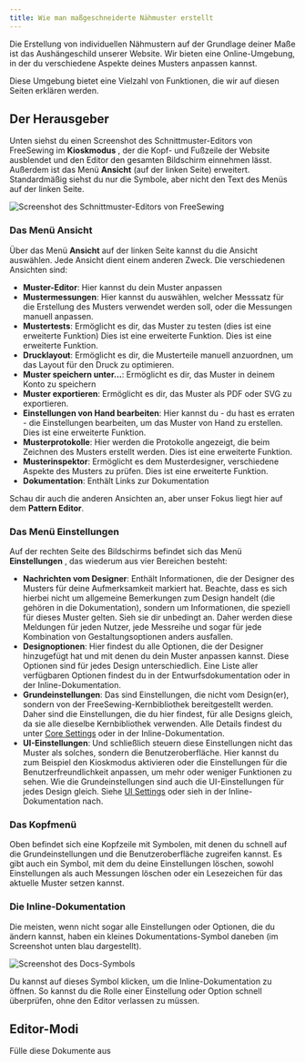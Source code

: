 ```yaml
---
title: Wie man maßgeschneiderte Nähmuster erstellt
---
```


Die Erstellung von individuellen Nähmustern auf der Grundlage deiner Maße ist das Aushängeschild unserer Website. Wir bieten eine Online-Umgebung, in der du verschiedene Aspekte deines Musters anpassen kannst.

Diese Umgebung bietet eine Vielzahl von Funktionen, die wir auf diesen Seiten erklären werden.

<ControlTip />

## Der Herausgeber

Unten siehst du einen Screenshot des Schnittmuster-Editors von FreeSewing im **Kioskmodus** , der die Kopf- und Fußzeile der Website ausblendet und den Editor den gesamten Bildschirm einnehmen lässt. Außerdem ist das Menü **Ansicht** (auf der linken Seite) erweitert. Standardmäßig siehst du nur die Symbole, aber nicht den Text des Menüs auf der linken Seite.

![Screenshot des Schnittmuster-Editors von FreeSewing](editor.png "Screenshot des Muster-Editors von Freesewing")

### Das Menü Ansicht

Über das Menü **Ansicht** auf der linken Seite kannst du die Ansicht auswählen. Jede Ansicht dient einem anderen Zweck. Die verschiedenen Ansichten sind:

- **Muster-Editor**: Hier kannst du dein Muster anpassen
- **Mustermessungen**: Hier kannst du auswählen, welcher Messsatz für die Erstellung des Musters verwendet werden soll, oder die Messungen manuell anpassen.
- **Mustertests**: Ermöglicht es dir, das Muster zu testen (dies ist eine erweiterte Funktion) Dies ist eine erweiterte Funktion. Dies ist eine erweiterte Funktion.
- **Drucklayout**: Ermöglicht es dir, die Musterteile manuell anzuordnen, um das Layout für den Druck zu optimieren.
- **Muster speichern unter...**: Ermöglicht es dir, das Muster in deinem Konto zu speichern
- **Muster exportieren**: Ermöglicht es dir, das Muster als PDF oder SVG zu exportieren.
- **Einstellungen von Hand bearbeiten**: Hier kannst du - du hast es erraten - die Einstellungen bearbeiten, um das Muster von Hand zu erstellen. Dies ist eine erweiterte Funktion.
- **Musterprotokolle**: Hier werden die Protokolle angezeigt, die beim Zeichnen des Musters erstellt werden. Dies ist eine erweiterte Funktion.
- **Musterinspektor**: Ermöglicht es dem Musterdesigner, verschiedene Aspekte des Musters zu prüfen. Dies ist eine erweiterte Funktion.
- **Dokumentation**: Enthält Links zur Dokumentation

Schau dir auch die anderen Ansichten an, aber unser Fokus liegt hier auf dem **Pattern Editor**.

### Das Menü Einstellungen

Auf der rechten Seite des Bildschirms befindet sich das Menü **Einstellungen** , das wiederum aus vier Bereichen besteht:

- **Nachrichten vom Designer**: Enthält Informationen, die der Designer des Musters für deine Aufmerksamkeit markiert hat. Beachte, dass es sich hierbei nicht um allgemeine Bemerkungen zum Design handelt (die gehören in die Dokumentation), sondern um Informationen, die speziell für dieses Muster gelten. Sieh sie dir unbedingt an. Daher werden diese Meldungen für jeden Nutzer, jede Messreihe und sogar für jede Kombination von Gestaltungsoptionen anders ausfallen.
- **Designoptionen**: Hier findest du alle Optionen, die der Designer hinzugefügt hat und mit denen du dein Muster anpassen kannst. Diese Optionen sind für jedes Design unterschiedlich. Eine Liste aller verfügbaren Optionen findest du in der Entwurfsdokumentation oder in der Inline-Dokumentation.
- **Grundeinstellungen**: Das sind Einstellungen, die nicht vom Design(er), sondern von der FreeSewing-Kernbibliothek bereitgestellt werden. Daher sind die Einstellungen, die du hier findest, für alle Designs gleich, da sie alle dieselbe Kernbibliothek verwenden. Alle Details findest du unter [Core Settings](/docs/about/site/draft/core-settings) oder in der Inline-Dokumentation.
- **UI-Einstellungen**: Und schließlich steuern diese Einstellungen nicht das Muster als solches, sondern die Benutzeroberfläche. Hier kannst du zum Beispiel den Kioskmodus aktivieren oder die Einstellungen für die Benutzerfreundlichkeit anpassen, um mehr oder weniger Funktionen zu sehen. Wie die Grundeinstellungen sind auch die UI-Einstellungen für jedes Design gleich. Siehe [UI Settings](/docs/about/site/draft/ui-settings) oder sieh in der Inline-Dokumentation nach.

### Das Kopfmenü

Oben befindet sich eine Kopfzeile mit Symbolen, mit denen du schnell auf die Grundeinstellungen und die Benutzeroberfläche zugreifen kannst. Es gibt auch ein Symbol, mit dem du deine Einstellungen löschen, sowohl Einstellungen als auch Messungen löschen oder ein Lesezeichen für das aktuelle Muster setzen kannst.

### Die Inline-Dokumentation

Die meisten, wenn nicht sogar alle Einstellungen oder Optionen, die du ändern kannst, haben ein kleines Dokumentations-Symbol daneben (im Screenshot unten blau dargestellt).

![Screenshot des Docs-Symbols](docs.png)

Du kannst auf dieses Symbol klicken, um die Inline-Dokumentation zu öffnen. So kannst du die Rolle einer Einstellung oder Option schnell überprüfen, ohne den Editor verlassen zu müssen.

## Editor-Modi

<Fixme>Fülle diese Dokumente aus</Fixme>
